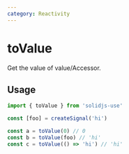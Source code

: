 ```yaml
---
category: Reactivity
---
```


# toValue

Get the value of value/Accessor.

## Usage

```ts
import { toValue } from 'solidjs-use'

const [foo] = createSignal('hi')

const a = toValue(0) // 0
const b = toValue(foo) // 'hi'
const c = toValue(() => 'hi') // 'hi'
```
